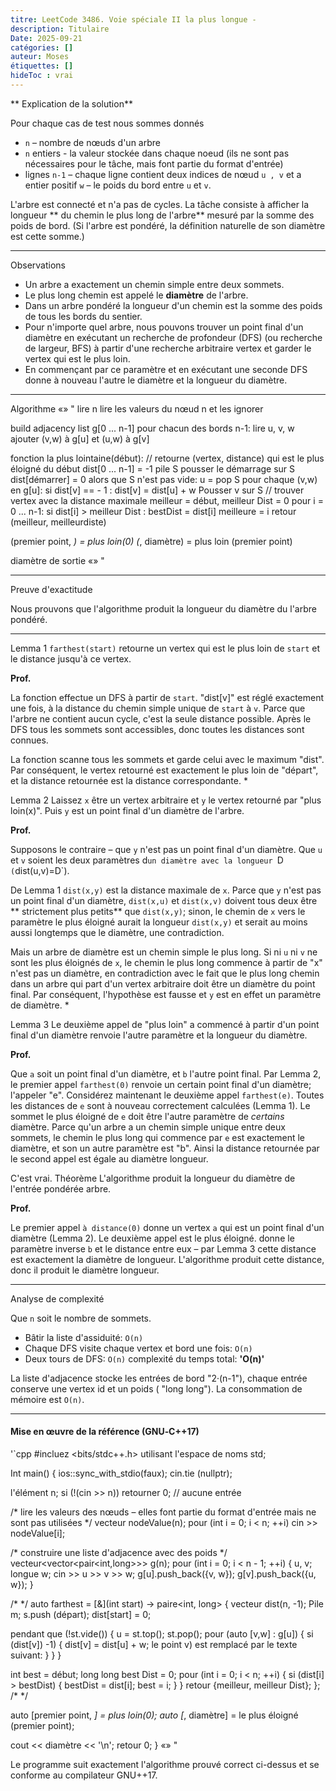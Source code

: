 ```yaml
---
titre: LeetCode 3486. Voie spéciale II la plus longue -
description: Titulaire
Date: 2025-09-21
catégories: []
auteur: Moses
étiquettes: []
hideToc : vrai
---
```

** Explication de la solution**

Pour chaque cas de test nous sommes donnés

* `n` – nombre de nœuds d'un arbre
* `n` entiers - la valeur stockée dans chaque noeud (ils ne sont pas nécessaires pour le
tâche, mais font partie du format d'entrée)
* lignes `n-1` – chaque ligne contient deux indices de nœud `u , v` et a
entier positif `w` – le poids du bord entre `u` et `v`.

L'arbre est connecté et n'a pas de cycles.
La tâche consiste à afficher la longueur ** du chemin le plus long de l'arbre** mesuré
par la somme des poids de bord.
(Si l'arbre est pondéré, la définition naturelle de son diamètre est cette somme.)

-----------------------------------------------------------------------------------

Observations

* Un arbre a exactement un chemin simple entre deux sommets.
* Le plus long chemin est appelé le **diamètre** de l'arbre.
* Dans un arbre pondéré la longueur d'un chemin est la somme des poids de tous
les bords du sentier.
* Pour n'importe quel arbre, nous pouvons trouver un point final d'un diamètre en exécutant un
recherche de profondeur (DFS) (ou recherche de largeur, BFS) à partir d'une recherche arbitraire
vertex et garder le vertex qui est le plus loin.
* En commençant par ce paramètre et en exécutant une seconde DFS donne à nouveau l'autre
le diamètre et la longueur du diamètre.

-----------------------------------------------------------------------------------

Algorithme
«» "
lire n
lire les valeurs du nœud n et les ignorer

build adjacency list g[0 ... n-1]
pour chacun des bords n-1:
lire u, v, w
ajouter (v,w) à g[u] et (u,w) à g[v]

fonction la plus lointaine(début):
// retourne (vertex, distance) qui est le plus éloigné du début
dist[0 ... n-1] = -1
pile S
pousser le démarrage sur S
dist[démarrer] = 0
alors que S n'est pas vide:
u = pop S
pour chaque (v,w) en g[u]:
si dist[v] == - 1 :
dist[v] = dist[u] + w
Pousser v sur S
// trouver vertex avec la distance maximale
meilleur = début, meilleur Dist = 0
pour i = 0 ... n-1:
si dist[i] > meilleur Dist :
bestDist = dist[i]
meilleure = i
retour (meilleur, meilleurdiste)

(premier point, _) = plus loin(0)
(_, diamètre) = plus loin (premier point)

diamètre de sortie
«» "

-----------------------------------------------------------------------------------

Preuve d'exactitude

Nous prouvons que l'algorithme produit la longueur du diamètre du
l'arbre pondéré.

---

Lemma 1
`farthest(start)` retourne un vertex qui est le plus loin de `start` et le
distance jusqu'à ce vertex.

**Prof.**

La fonction effectue un DFS à partir de `start`.
"dist[v]" est réglé exactement une fois, à la distance du chemin simple unique
de `start` à `v`.
Parce que l'arbre ne contient aucun cycle, c'est la seule distance possible.
Après le DFS tous les sommets sont accessibles, donc toutes les distances sont connues.

La fonction scanne tous les sommets et garde celui avec le maximum
"dist".
Par conséquent, le vertex retourné est exactement le plus loin de "départ",
et la distance retournée est la distance correspondante. *



Lemma 2
Laissez `x` être un vertex arbitraire et `y` le vertex retourné par
"plus loin(x)".
Puis `y` est un point final d'un diamètre de l'arbre.

**Prof.**

Supposons le contraire – que `y` n'est pas un point final d'un diamètre.
Que `u` et `v` soient les deux paramètres d`un diamètre avec la longueur `D`
(`dist(u,v)=D`).

De Lemma 1 `dist(x,y)` est la distance maximale de `x`.
Parce que `y` n'est pas un point final d'un diamètre,
`dist(x,u)` et `dist(x,v)` doivent tous deux être ** strictement plus petits** que
`dist(x,y)`; sinon, le chemin de `x` vers le paramètre le plus éloigné
aurait la longueur `dist(x,y)` et serait au moins aussi longtemps que le
diamètre, une contradiction.

Mais un arbre de diamètre est un chemin simple le plus long.
Si ni `u` ni `v` ne sont les plus éloignés de `x`, le chemin le plus long
commence à partir de "x" n'est pas un diamètre, en contradiction avec le fait que
le plus long chemin dans un arbre qui part d'un vertex arbitraire doit être un
diamètre du point final.
Par conséquent, l'hypothèse est fausse et `y` est en effet un paramètre de
diamètre. *



Lemma 3
Le deuxième appel de "plus loin" a commencé à partir d'un point final d'un diamètre
renvoie l'autre paramètre et la longueur du diamètre.

**Prof.**

Que `a` soit un point final d'un diamètre, et `b` l'autre point final.
Par Lemma 2, le premier appel `farthest(0)` renvoie un certain point final d'un
diamètre; l'appeler "e".
Considérez maintenant le deuxième appel `farthest(e)`.
Toutes les distances de `e` sont à nouveau correctement calculées
(Lemma 1).
Le sommet le plus éloigné de `e` doit être l'autre paramètre de *certains*
diamètre.
Parce qu'un arbre a un chemin simple unique entre deux sommets,
le chemin le plus long qui commence par `e` est exactement le diamètre, et son
un autre paramètre est "b".
Ainsi la distance retournée par le second appel est égale au diamètre
longueur.



C'est vrai. Théorème
L'algorithme produit la longueur du diamètre de l'entrée pondérée
arbre.

**Prof.**

Le premier appel `à distance(0)` donne un vertex `a` qui est un point final d'un
diamètre (Lemma 2).
Le deuxième appel est le plus éloigné. donne le paramètre inverse `b` et le
distance entre eux – par Lemma 3 cette distance est exactement la
diamètre de longueur.
L'algorithme produit cette distance, donc il produit le diamètre
longueur.



-----------------------------------------------------------------------------------

Analyse de complexité

Que `n` soit le nombre de sommets.

* Bâtir la liste d'assiduité: `O(n)`
* Chaque DFS visite chaque vertex et bord une fois: `O(n)`
* Deux tours de DFS: `O(n)`
complexité du temps total: **'O(n)'**

La liste d'adjacence stocke les entrées de bord "2·(n-1"), chaque entrée conserve une
vertex id et un poids ( "long long").
La consommation de mémoire est `O(n)`.



-----------------------------------------------------------------------------------

#### Mise en œuvre de la référence (GNU‐C++17)

'`cpp
#incluez <bits/stdc++.h>
utilisant l'espace de noms std;

Int main() {
ios::sync_with_stdio(faux);
cin.tie (nullptr);

l'élément n;
si (!(cin >> n)) retourner 0; // aucune entrée

/* lire les valeurs des nœuds – elles font partie du format d'entrée mais ne sont pas utilisées */
vecteur <long long> nodeValue(n);
pour (int i = 0; i < n; ++i) cin >> nodeValue[i];

/* construire une liste d'adjacence avec des poids */
vecteur<vector<pair<int,long>>> g(n);
pour (int i = 0; i < n - 1; ++i) {
u, v; longue w;
cin >> u >> v >> w;
g[u].push_back({v, w});
g[v].push_back({u, w});
}

/* */
auto farthest = [&](int start) -> paire<int, long> {
vecteur <long long> dist(n, -1);
Pile <int> m;
s.push (départ);
dist[start] = 0;

pendant que (!st.vide()) {
u = st.top(); st.pop();
pour (auto [v,w] : g[u]) {
si (dist[v]) -1) {
dist[v] = dist[u] + w;
le point v) est remplacé par le texte suivant:
}
}
}

int best = début; long long best Dist = 0;
pour (int i = 0; i < n; ++i) {
si (dist[i] > bestDist) {
bestDist = dist[i];
best = i;
}
}
retour {meilleur, meilleur Dist};
};
/* */

auto [premier point, _] = plus loin(0);
auto [_, diamètre] = le plus éloigné (premier point);

cout << diamètre << '\n';
retour 0;
}
«» "

Le programme suit exactement l'algorithme prouvé correct ci-dessus
et se conforme au compilateur GNU++17.